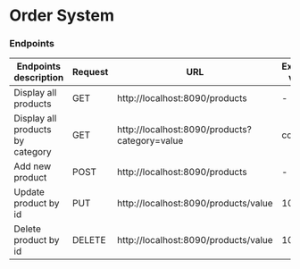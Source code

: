 # Order System


### Endpoints

| Endpoints description            | Request  | URL                                           | Example value |
|----------------------------------|----------|-----------------------------------------------|---------------|
| Display all products             | GET      | http://localhost:8090/products                | -             |
| Display all products by category | GET      | http://localhost:8090/products?category=value | cooking       |
| Add new product                  | POST     | http://localhost:8090/products                | -             |
| Update product by id             | PUT      | http://localhost:8090/products/value          | 1001          |
| Delete product by id             | DELETE   | http://localhost:8090/products/value          | 1001          |


